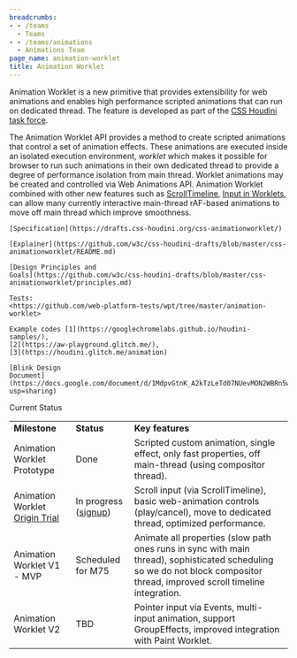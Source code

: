 ```yaml
---
breadcrumbs:
- - /teams
  - Teams
- - /teams/animations
  - Animations Team
page_name: animation-worklet
title: Animation Worklet
---
```


Animation Worklet is a new primitive that provides extensibility for web
animations and enables high performance scripted animations that can run on
dedicated thread. The feature is developed as part of the [CSS Houdini task
force](https://github.com/w3c/css-houdini-drafts/wiki).

The Animation Worklet API provides a method to create scripted animations that
control a set of animation effects. These animations are executed inside an
isolated execution environment, *worklet* which makes it possible for browser to
run such animations in their own dedicated thread to provide a degree of
performance isolation from main thread. Worklet animations may be created and
controlled via Web Animations API. Animation Worklet combined with other new
features such as [ScrollTimeline](https://wicg.github.io/scroll-animations/),
[Input in
Worklets](https://github.com/w3c/css-houdini-drafts/issues/834#issuecomment-470579488),
can allow many currently interactive main-thread rAF-based animations to move
off main thread which improve smoothness.

    [Specification](https://drafts.css-houdini.org/css-animationworklet/)

    [Explainer](https://github.com/w3c/css-houdini-drafts/blob/master/css-animationworklet/README.md)

    [Design Principles and
    Goals](https://github.com/w3c/css-houdini-drafts/blob/master/css-animationworklet/principles.md)

    Tests:
    <https://github.com/web-platform-tests/wpt/tree/master/animation-worklet>

    Example codes [1](https://googlechromelabs.github.io/houdini-samples/),
    [2](https://aw-playground.glitch.me/),
    [3](https://houdini.glitch.me/animation)

    [Blink Design
    Document](https://docs.google.com/document/d/1MdpvGtnK_A2kTzLeTd07NUevMON2WBRn5wirxWEFd2w/edit?usp=sharing)

Current Status

<table>
<tr>
<td><b> Milestone</b></td>
<td><b> Status </b></td>
<td><b> Key features</b></td>
</tr>
<tr>
<td> Animation Worklet Prototype</td>
<td>Done</td>
<td> Scripted custom animation, single effect, only fast properties, off main-thread (using compositor thread).</td>
</tr>
<tr>
<td> Animation Worklet <a href="https://developers.google.com/web/updates/2018/10/animation-worklet">Origin Trial</a></td>
<td>In progress (<a href="https://docs.google.com/forms/d/e/1FAIpQLSfO0_ptFl8r8G0UFhT0xhV17eabG-erUWBDiKSRDTqEZ_9ULQ/viewform">signup</a>)</td>
<td> Scroll input (via ScrollTimeline), basic web-animation controls (play/cancel), move to dedicated thread, optimized performance.</td>
</tr>
<tr>
<td> Animation Worklet V1 - MVP</td>
<td>Scheduled for M75</td>
<td> Animate all properties (slow path ones runs in sync with main thread), sophisticated scheduling so we do not block compositor thread, improved scroll timeline integration. </td>
</tr>
<tr>
<td>Animation Worklet V2 </td>
<td>TBD</td>
<td> Pointer input via Events, multi-input animation, support GroupEffects, improved integration with Paint Worklet.</td>
</tr>
</table>
